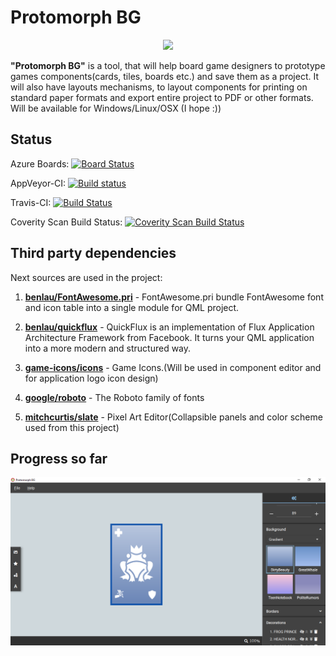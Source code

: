 # Protomorph BG

<p align="center">
  <img src="https://github.com/Guitarheroua/protomorph-bg/blob/development/ProtomorphBG/resources/icons/protomorph-bg.ico" />
</p>

**"Protomorph BG"** is a tool, that will help board game designers to prototype games components(cards, tiles, boards etc.) and save them as a project. It will also have layouts mechanisms, to layout components for printing on standard paper formats and export entire project to PDF or other formats. Will be available for Windows/Linux/OSX (I hope :))

## Status
Azure Boards: [![Board Status](https://dev.azure.com/andriyslisarchuk0235/df4a1b1f-8ba9-4fdb-9348-b5f4b5115793/1e0fb131-41d9-4c70-a660-d2bd8c38c372/_apis/work/boardbadge/96e4da8f-f4e3-492f-945e-620d5a511b4b)](https://dev.azure.com/andriyslisarchuk0235/df4a1b1f-8ba9-4fdb-9348-b5f4b5115793/_boards/board/t/1e0fb131-41d9-4c70-a660-d2bd8c38c372/Microsoft.RequirementCategory)

AppVeyor-CI: [![Build status](https://ci.appveyor.com/api/projects/status/a0qea0hrbx2evnwa/branch/development?svg=true)](https://ci.appveyor.com/project/Guitarheroua/protomorph-bg/branch/development)

Travis-CI: [![Build Status](https://travis-ci.com/Guitarheroua/protomorph-bg.svg?branch=development)](https://travis-ci.com/Guitarheroua/protomorph-bg)

Coverity Scan Build Status: <a href="https://scan.coverity.com/projects/guitarheroua-protomorph-bg">
  <img alt="Coverity Scan Build Status"
       src="https://scan.coverity.com/projects/17969/badge.svg"/>
</a>

## Third party dependencies

Next sources are used in the project:

1. [**benlau/FontAwesome.pri**](https://github.com/benlau/fontawesome.pri) - FontAwesome.pri bundle FontAwesome font and icon table into a single module for QML project.

2. [**benlau/quickflux**](https://github.com/benlau/quickflux) - QuickFlux is an implementation of Flux Application Architecture Framework from Facebook. It turns your QML application into a more modern and structured way.

3. [**game-icons/icons**](https://github.com/game-icons/icons) - Game Icons.(Will be used in component editor and for application logo icon design)

4. [**google/roboto**](https://github.com/google/roboto) - The Roboto family of fonts

5. [**mitchcurtis/slate**](https://github.com/mitchcurtis/slate) - Pixel Art Editor(Collapsible panels and color scheme used from this project)

## Progress so far

<p align="center">
  <img src="https://github.com/Guitarheroua/protomorph-bg/blob/development/doc/img/ApplicationScreenToTrackProgress.png" />
</p>

   
